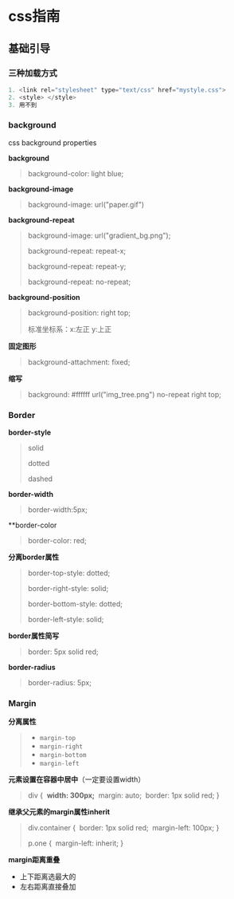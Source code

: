 # css指南

## 基础引导

### 三种加载方式

````javascript
1. <link rel="stylesheet" type="text/css" href="mystyle.css">
2. <style> </style>
3. 用不到
````


### background

css background properties

**background**

> background-color: light blue;

**background-image**

> background-image: url("paper.gif")

**background-repeat**

> background-image: url("gradient_bg.png");
>
>  background-repeat: repeat-x;
>
>  background-repeat: repeat-y;
>
>  background-repeat: no-repeat;

**background-position**

> background-position: right top;
>
> 标准坐标系：x:左正 y:上正

**固定图形**
>  background-attachment: fixed;

**缩写**
>  background: #ffffff url("img_tree.png") no-repeat right top;

### Border
**border-style**
> solid
>
> dotted
>
> dashed

**border-width**
> border-width:5px;

**border-color
> border-color: red;

**分离border属性**
>border-top-style: dotted;
>
>border-right-style: solid;
>
>border-bottom-style: dotted;
>
>border-left-style: solid;

**border属性简写**
> border: 5px solid red;

**border-radius**
>border-radius: 5px;

### Margin

**分离属性**

> - `margin-top`
> - `margin-right`
> - `margin-bottom`
> - `margin-left`

**元素设置在容器中居中**（一定要设置width）

> div {
> ​    **width: 300px;**
> ​    margin: auto;
> ​    border: 1px solid red;
> }

**继承父元素的margin属性inherit**

> div.container {
> ​    border: 1px solid red;
> ​    margin-left: 100px;
> }
>
> p.one {
> ​    margin-left: inherit;
> }

**margin距离重叠**

- 上下距离选最大的
- 左右距离直接叠加

